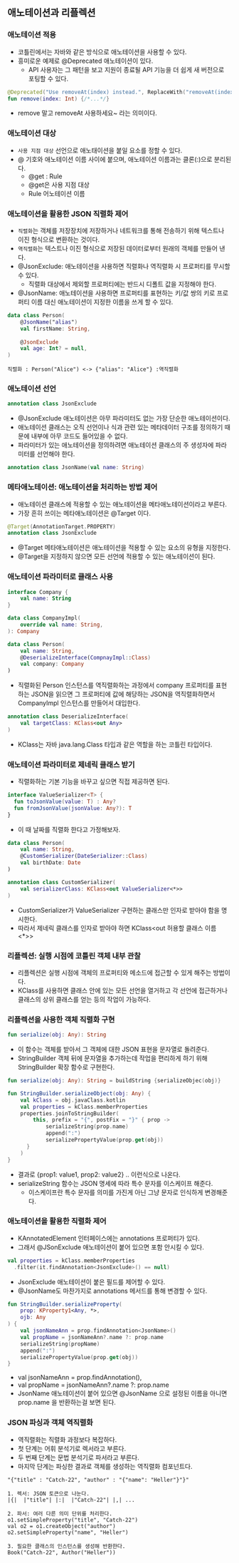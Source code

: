 ## 애노테이션과 리플렉션

### 애노테이션 적용
- 코틀린에서는 자바와 같은 방식으로 애노테이션을 사용할 수 있다.
- 흥미로운 예제로 @Deprecated 애노테이션이 있다.
  - API 사용자는 그 패턴을 보고 지원이 종료될 API 기능을 더 쉽게 새 버전으로 포팅할 수 있다.

```kotlin
@Deprecated("Use removeAt(index) instead.", ReplaceWith("removeAt(index"))
fun remove(index: Int) {/*...*/}
```
- remove 말고 removeAt 사용하세요~ 라는 의미이다.

### 애노테이션 대상
- `사용 지점 대상` 선언으로 애노태이션을 붙일 요소를 정할 수 있다.
- @ 기호와 애노테이션 이름 사이에 붙으며, 애노테이션 이름과는 클론(:)으로 분리된다.
  - @get : Rule
  - @get은 사용 지점 대상
  - Rule 어노테이션 이름

### 애노테이션을 활용한 JSON 직렬화 제어
- `직렬화`는 객체를 저장장치에 저장하거나 네트워크를 통해 전송하기 위해 텍스트나 이진 형식으로 변환하는 것이다.
- `역직렬화`는 텍스트나 이진 형식으로 저장된 데이터로부터 원래의 객체를 만들어 낸다.
- @JsonExclude: 애노테이션을 사용하면 직렬화나 역직렬화 시 프로퍼티를 무시할 수 있다.
  - 직렬화 대상에서 제외할 프로퍼티에는 반드시 디폴트 값을 지정해야 한다.
- @JsonName: 애노테이션을 사용하면 프로퍼티를 표현하는 키/값 쌍의 키로 프로퍼티 이름 대신 애노테이션이 지정한 이름을 쓰게 할 수 있다.

```kotlin
data class Person(
    @JsonName("alias")
    val firstName: String,
    
    @JsonExclude
    val age: Int? = null,
)
```

```text
직렬화 : Person("Alice") <-> {"alias": "Alice"} :역직렬화 
```

### 애노테이션 선언

```kotlin
annotation class JsonExclude
```
- @JsonExclude 애노테이션은 아무 파라미터도 없는 가장 단순한 애노테이션이다.
- 애노테이션 클래스는 오직 선언이나 식과 관련 있는 메타데이터 구조를 정의하기 때문에 내부에 아무 코드도 들어있을 수 없다.
- 파라미터가 있는 애노테이션을 정의하려면 애노테이션 클래스의 주 생성자에 파라미터를 선언해야 한다.

```kotlin
annotation class JsonName(val name: String)
```

### 메타애노테이션: 애노테이션을 처리하는 방법 제어
- 애노테이션 클래스에 적용할 수 있는 애노테이션을 메타애노테이션이라고 부른다.
- 가장 흔히 쓰이는 메타애노테이션은 @Target 이다.

```kotlin
@Target(AnnotationTarget.PROPERTY)
annotation class JsonExclude
```
- @Target 메타애노테이션은 애노테이션을 적용할 수 있는 요소의 유형을 지정한다.
- @Target을 지정하지 않으면 모든 선언에 적용할 수 있는 애노테이션이 된다.

### 애노테이션 파라미터로 클래스 사용

```kotlin
interface Company {
    val name: String
}

data class CompanyImpl(
    override val name: String,
): Company

data class Person(
    val name: String,
    @DeserializeInterface(CompnayImpl::Class)
    val company: Company
)
```
- 직렬화된 Person 인스턴스를 역직렬화하는 과정에서 company 프로퍼티를 표현하는 JSON을 읽으면 그 프로퍼티에 값에 해당하는 JSON을 역직렬화하면서 CompanyImpl 인스턴스를 만들어서 대입한다.

```kotlin
annotation class DeserializeInterface(
    val targetClass: KClass<out Any>
)
```
- KClass는 자바 java.lang.Class 타입과 같은 역할을 하는 코틀린 타입이다.

### 애노테이션 파라미터로 제네릭 클래스 받기
- 직렬화하는 기본 기능을 바꾸고 싶으면 직접 제공하면 된다.

```kotlin
interface ValueSerializer<T> {
  fun toJsonValue(value: T) : Any?
  fun fromJsonValue(jsonValue: Any?): T
}
```
- 이 때 날짜를 직렬화 한다고 가정해보자.

```kotlin
data class Person(
    val name: String,
    @CustomSerializer(DateSerializer::Class)
    val birthDate: Date
)

annotation class CustomSerializer(
    val serializerClass: KClass<out ValueSerializer<*>>
)
```
- CustomSerializer가 ValueSerializer 구현하는 클래스만 인자로 받아야 함을 명시한다.
- 따라서 제네릭 클래스를 인자로 받아야 하면 KClass<out 허용할 클래스 이름<*>>

### 리플렉션: 실행 시점에 코틀린 객체 내부 관찰
- 리플렉션은 실행 시점에 객체의 프로퍼티와 메소드에 접근할 수 있게 해주는 방법이다.
- KClass를 사용하면 클래스 안에 있는 모든 선언을 열거하고 각 선언에 접근하거나 클래스의 상위 클래스를 얻는 등의 작업이 가능하다.

### 리플렉션을 사용한 객체 직렬화 구현

```kotlin
fun serialize(obj: Any): String
```
- 이 함수는 객체를 받아서 그 객체에 대한 JSON 표현을 문자열로 돌려준다.
- StringBuilder 객체 뒤에 문자열을 추가하는데 작업을 편리하게 하기 위해 StringBuilder 확장 함수로 구현한다.

```kotlin
fun serialize(obj: Any): String = buildString {serializeObjec(obj)}
```

```kotlin
fun StringBuilder.serializeObject(obj: Any) { 
    val kClass = obj.javaClass.kotlin
    val properties = kClass.memberProperties
    properties.joinToStringBuilder(
        this, prefix = "{", postFix = "}" { prop -> 
            serializeString(prop.name)
            append(":")
            serializePropertyValue(prop.get(obj))
      }
    )
}
```
- 결과로 {prop1: value1, prop2: value2} .. 이런식으로 나온다.
- serializeString 함수는 JSON 명세에 따라 특수 문자를 이스케이프 해준다.
  - 이스케이프란 특수 문자를 의미를 가진게 아닌 그냥 문자로 인식하게 변경해준다.

### 애노테이션을 활용한 직렬화 제어
- KAnnotatedElement 인터페이스에는 annotations 프로퍼티가 있다.
- 그래서 @JSonExclude 애노테이션이 붙어 있으면 포함 안시킬 수 있다.

```kotlin
val properties = kClass.memberProperties
  .filter(it.findAnnotation<JsonExclude>() == null)
```
- JsonExclude 애노테이션이 붙은 필드를 제어할 수 있다.
- @JsonName도 마찬가지로 annotations 메서드를 통해 변경할 수 있다.

```kotlin
fun StringBuilder.serializeProperty(
    prop: KProperty1<Any, *>,
    ojb: Any
) {
    val jsonNameAnn = prop.findAnnotation<JsonName>()
    val propName = jsonNameAnn?.name ?: prop.name
    serializeString(propName)
    append(":")
    serializePropertyValue(prop.get(obj))
}
```
- val jsonNameAnn = prop.findAnnotation<JsonName>(), 
- val propName = jsonNameAnn?.name ?: prop.name
- JsonName 애노테이션이 붙어 있으면 @JsonName 으로 설정된 이름을 아니면 prop.name 을 반환하는걸 보면 된다.

### JSON 파싱과 객체 역직렬화
- 역직렬화는 직렬화 과정보다 복잡하다.
- 첫 단계는 어휘 분석기로 렉서라고 부른다.
- 두 번째 단계는 문법 분석기로 파서라고 부른다.
- 마지막 단계는 파싱한 결과로 객체를 생성하는 역직렬화 컴포넌트다.

```text
"{"title" : "Catch-22", "author" : "{"name": "Heller"}"}"

1. 렉서: JSON 토큰으로 나눈다.
|{|  |"title"| |:|  |"Catch-22"| |,| ...

2. 파서: 여러 다른 의미 단위를 처리한다.
o1.setSimpleProperty("title", "Catch-22")
val o2 = o1.createObject("author")
o2.setSimpleProperty("name", "Heller")

3. 필요한 클래스의 인스턴스를 생성해 반환한다.
Book("Catch-22", Author("Heller"))
```
